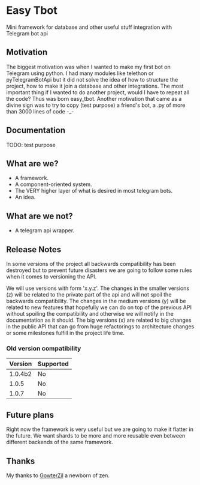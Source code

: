 # Easy Tbot

Mini framework for database and other useful stuff integration with Telegram bot api

## Motivation

The biggest motivation was when I wanted to make my first bot on Telegram using python. I had many modules like telethon or pyTelegramBotApi but it did not solve the idea of how to structure the project, how to make it join a database and other integrations. The most important thing if I wanted to do another project, would I have to repeat all the code? Thus was born easy_tbot. Another motivation that came as a divine sign was to try to copy (test purpose) a friend's bot, a .py of more than 3000 lines of code -_-

## Documentation

TODO: test purpose

## What are we?

- A framework.
- A component-oriented system.
- The VERY higher layer of what is desired in most telegram bots.
- An idea.

## What are we not?

- A telegram api wrapper.

## Release Notes

In some versions of the project all backwards compatibility has been destroyed but to prevent future disasters we are going to follow some rules when it comes to versioning the API.

We will use versions with form 'x.y.z'. The changes in the smaller versions (z) will be related to the private part of the api and will not spoil the backwards compatibility. The changes in the medium versions (y) will be related to new features that hopefully we can do on top of the previous API without spoiling the compatibility and otherwise we will notify in the documentation as it should. The big versions (x) are related to big changes in the public API that can go from huge refactorings to architecture changes or some milestones fulfill in the project life time.

### Old version compatibility

| Version | Supported          |
| ------- | ------------------ |
| 1.0.4b2 | No                 |
| 1.0.5   | No                 |
| 1.0.7   | No                 |


## Future plans
Right now the framework is very useful but we are going to make it flatter in the future. We want shards to be more and more reusable even between different backends of the same framework.

## Thanks

My thanks to [GowterZil](https://github.com/GowtherZil) a newborn of zen.
